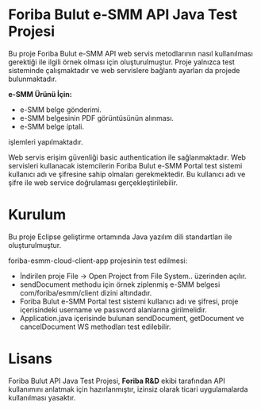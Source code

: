 # Foriba Bulut e-SMM API Java Test Projesi

Bu proje Foriba Bulut e-SMM API web servis metodlarının nasıl kullanılması gerektiği ile ilgili örnek olması için oluşturulmuştur. Proje yalnızca 
test sisteminde çalışmaktadır ve web servislere bağlantı ayarları da projede bulunmaktadır.

 **e-SMM Ürünü İçin:**

- e-SMM belge gönderimi.
- e-SMM belgesinin PDF görüntüsünün alınması.
- e-SMM belge iptali.


işlemleri yapılmaktadır.

Web servis erişim güvenliği basic authentication ile sağlanmaktadır. Web servisleri kullanacak istemcilerin Foriba Bulut e-SMM Portal test sistemi
kullanıcı adı ve şifresine sahip olmaları gerekmektedir. Bu kullanıcı adı ve şifre ile web service doğrulaması gerçekleştirilebilir.


# Kurulum

Bu proje Eclipse geliştirme ortamında Java yazılım dili standartları ile oluşturulmuştur.

foriba-esmm-cloud-client-app projesinin test edilmesi:

- İndirilen proje File -> Open Project from File System.. üzerinden açılır.
- sendDocument methodu için örnek ziplenmiş e-SMM belgesi com/foriba/esmm/client dizini altındadır.
- Foriba Bulut e-SMM Portal test sistemi kullanıcı adı ve şifresi, proje içerisindeki username ve password alanlarına girilmelidir.
- Application.java içerisinde bulunan sendDocument, getDocument ve cancelDocument WS methodları test edilebilir.



# Lisans
  
Foriba Bulut API Java Test Projesi, **Foriba R&D** ekibi tarafından API kullanımını anlatmak için hazırlanmıştır, izinsiz olarak ticari uygulamalarda kullanılması yasaktır.  
